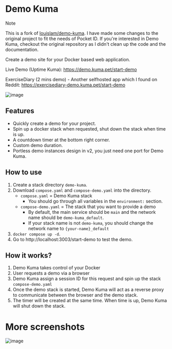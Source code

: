 # Demo Kuma
> [!NOTE]  
> This is a fork of [louislam/demo-kuma](https://github.com/louislam/demo-kuma/). I have made some changes to the original project to fit the needs of Pocket ID. If you're interested in Demo Kuma, checkout the original repository as I didn't clean up the code and the documentation.

Create a demo site for your Docker based web application.

Live Demo (Uptime Kuma):
https://demo.kuma.pet/start-demo

ExerciseDiary (2 mins demo) - Another selfhosted app which I found on Reddit:
https://exercisediary-demo.kuma.pet/start-demo

![image](https://github.com/louislam/demo-kuma/assets/1336778/f15b5e46-5c98-419e-98e4-a2d52b91780c)

## Features

- Quickly create a demo for your project.
- Spin up a docker stack when requested, shut down the stack when time is up.
- A countdown timer at the bottom right corner.
- Custom demo duration.
- Portless demo instances design in v2, you just need one port for Demo Kuma.

## How to use

1. Create a stack directory `demo-kuma`.
1. Download `compose.yaml` and `compose-demo.yaml` into the directory.
   - `compose.yaml` = Demo Kuma stack
     - You should go through all variables in the `environment:` section.
   - `compose-demo.yaml` = The stack that you want to provide a demo
     - By default, the main service should be `main` and the network name should be `demo-kuma_default`.
     - If your stack name is not `demo-kuma`, you should change the network name to `{your-name}_default`
1. `docker compose up -d`.
1. Go to http://localhost:3003/start-demo to test the demo.

## How it works?

1. Demo Kuma takes control of your Docker
1. User requests a demo via a browser
1. Demo Kuma assign a session ID for this request and spin up the stack `compose-demo.yaml`
1. Once the demo stack is started, Demo Kuma will act as a reverse proxy to communicate between the browser and the demo stack.
1. The timer will be created at the same time. When time is up, Demo Kuma will shut down the stack.

# More screenshots

![image](https://github.com/louislam/demo-kuma/assets/1336778/c264c86a-0718-42af-a91b-20db061af7db)
